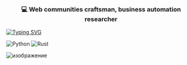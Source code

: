 <h3 align="center">💻 Web communities craftsman, business automation researcher </h3>

[![Typing SVG](https://readme-typing-svg.herokuapp.com?color=%2336BCF7&duration=6000&width=600&lines=Simplicity+is+a+prerequisite+for+reliability.+)](https://git.io/typing-svg)


![Python](https://img.shields.io/badge/python-3670A0?style=for-the-badge&logo=python&logoColor=ffdd54)
![Rust](https://img.shields.io/badge/Rust-000000?style=for-the-badge&logo=rust&logoColor=ffdd54)

![изображение](https://raw.githubusercontent.com/abhisheknaiidu/abhisheknaiidu/master/code.gif)
